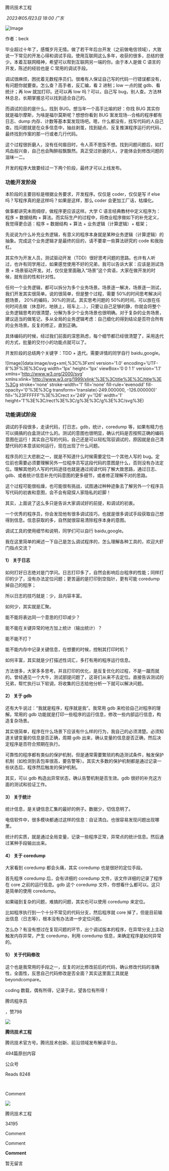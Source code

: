 
腾讯技术工程

 _2023年05月23日 18:00_ _广东_

![Image](https://mmbiz.qpic.cn/mmbiz_gif/j3gficicyOvasIjZpiaTNIPReJVWEJf7UGpmokI3LL4NbQDb8fO48fYROmYPXUhXFN8IdDqPcI1gA6OfSLsQHxB4w/640?wx_fmt=gif&tp=wxpic&wxfrom=5&wx_lazy=1)

  

作者：beck

毕业超过十年了，感慨岁月无情。做了若干年后台开发（之前做电信领域），大致说一下常见的开发心得和调试手段。使用互联网这么多年，收获的很多，总结的很少。本着互联网精神，希望可以帮到互联网另一端的你。由于本人是做 C 语言的开发，陈述的经验也是 C 常用的调试手段。

调试很麻烦，困扰着无数程序员们。很难有人保证自己写的代码一行错误都没有，有问题你就要查。怎么查？高手者，反汇编，看 2 进制；low 一点的就 gdb、看统计；再 low 就加打印。还可以再 low 吗？可以，自己写 bug，别人查。方法林林总总，长期掌握总可以找到适合自己的。

而调试的目的是什么，找到 BUG。想当年一个高手比喻的好：你找 BUG 其实你就是福尔摩斯，为啥是福尔莫斯呢？想想你看到 BUG 案发现场--合格的程序都有日志、dump 内存、计数等基本案发现场吧。嗯，什么都没有，找写代码的人自己查。找问题就是在众多信息中，抽丝剥茧，找到疑点、反复推演程序运行的代码，最终找到作案的那一行或者几行代码。

这个过程很折磨人，没有任何眉目时，令人茶不思饭不想。找到问题问题后，如打鸡血般兴奋，自己也会陶醉般飘飘然。真正受过折磨的人，才能体会到修改问题的滋味一二。

开发的程序大致要经过一下两个阶段，最终才可以上线发布。

  

### **功能开发阶段**

本阶段的主要目标是根据业务要求，开发程序。仅仅是 coder，仅仅是写 if else 吗？写程序真的是这样吗？如果是这样，那么 coder 会更加工厂话，枯燥化。

做事都讲究未雨绸缪，做程序更应该这样。大学 C 语言经典教材中定义程序为：程序 = 数据结构 + 算法。而实际生产的过程中，将商业程序做如下的补充定义，我觉得更合适：程序 = 数据结构 + 算法 + 业务逻辑（计算逻辑）+ 框架；

先说说为什么补充业务逻辑，有意义的程序本身就是某种业务逻辑（计算逻辑）的抽象。完成这个业务逻辑才是最终的目的，请不要拿一些算法研究的 code 和我抬杠。

其实作为开发人员，测试驱动开发（TDD）很好思考问题的思路。也许有人听过，也许有同学用过，如果感觉使用不好的兄弟，我可以告诉大家：应该是测试场景 + 场景驱动开发。对，仅仅是里面融入“场景”这个宾语，大家在做开发的时候，就有目的性和针对性。

任何一个业务逻辑，都可以拆分为多个业务场景。场景逐一解决，场景逐一测试，我们开发其实很简单。说的很简单，但是整个过程，需要 50%的时间思考解决问题场景， 20%的编码，30%的测试。其实思考问题的 50%的时间，可以放在任何时间去做（休息时，地铁上，班车上...），只要让自己足够的静，你就会将整个业务逻辑思考的很清楚，分解为多少个业务场景也很明确。对于复杂的业务场景，建议适当的做笔记，多从全局的业务逻辑考虑：自己细化的得到结论是否符合所有的业务场景。反复的修正，直到正确。

具体编码的时候，经过我们前面的深思熟虑，每个细节都已经很清楚了，采用迭代的方式，批量的交付小的功能点就可以了。

开发阶段的总结两个关键字：TDD + 迭代。需要详情的同学自行 baidu,google。

  

![Image](data:image/svg+xml,%3C%3Fxml version='1.0' encoding='UTF-8'%3F%3E%3Csvg width='1px' height='1px' viewBox='0 0 1 1' version='1.1' xmlns='http://www.w3.org/2000/svg' xmlns:xlink='http://www.w3.org/1999/xlink'%3E%3Ctitle%3E%3C/title%3E%3Cg stroke='none' stroke-width='1' fill='none' fill-rule='evenodd' fill-opacity='0'%3E%3Cg transform='translate(-249.000000, -126.000000)' fill='%23FFFFFF'%3E%3Crect x='249' y='126' width='1' height='1'%3E%3C/rect%3E%3C/g%3E%3C/g%3E%3C/svg%3E)

  

### **功能调试阶段**

调试的手段很多，走读代码，打日志，gdb，统计，coredump 等，如果有精力也可以搞搞的白盒测试什么的。测试的意图也很明显，确认代码是否按照正确的编码意图在运行！其实自己写的代码，自己还是可以轻松驾驭调试的，原因就是自己清楚代码的本意该如何运行，现在出现了什么问题。

程序员的三大悲剧之一，就是不知道什么时候需要定位一个其他人写的 bug。定位前也需要必须要理解另外一位程序员写这段代码的意图是什么，否则没有办法定位。理解其他的人写的代码途径也就是通过阅读代码了解大致思路，通过日志、gdb、或者统计信息补充代码意图的更多细节，或者修正理解不对的思路。

这个过程可能很枯燥，也可能很有挑战，试图通过种种迹象去了解另外一个程序员写代码的初衷和意图，会不会有窥探人家隐私的赶脚！

其实，上面说了这么多只是告诉大家调试好的前提，和调试的初衷。

一个优秀的程序员，你会发现他有很多调试技巧，也就是很多调试手段获取自己想得到信息。信息获取的多，自然就很容易清除程序本身的意图。

调试工具的使用细节和说明，同学们可以自行 baidu,google。

我在这里简单的阐述一下自己是怎么调试程序的，怎么理解各种工具的，欢迎大虾门指点交流？

#### **1）** **关于日志**

如何打好日志绝对是门学问。日志打印多了，自然会影响后台程序的性能；同样打印的少了，没有办法定位问题；更苦逼的是打印到空指针，更有可能 coredump 掉自己的程序；

所以日志的技巧就是：少，且内容丰富。

如何少，其实就是汇聚。

能不能将表达同一个意思的打印减少？

能不能在关键异常的地方加上统计（输出统计）？

能不能不打？

能不能内存中记录关键信息，在想要的时候，控制其打印时机？

如何丰富，其实就是少打描述性词汇，多打有用的程序运行信息。

方法很多，大家多多思考。并且打印的优化，是反复优化的过程，不是一蹴而就的。曾经遇见一个大牛，测试部提问题了，这哥们从来不去定位。直接告诉测试的兄弟，帮忙执行以下软调，将收集的日志给他分析一下就可以解决问题。

#### **2）** **关于 gdb**

还有大牛说过：“我就是程序，程序就是我”。我常用 gdb 来检验自己对程序的理解。常用的 gdb 功能就是打印一些程序的运行信息，修改一些内部运行信息，构造复杂场景。

其实很简单，程序在什么场景下应该有什么样的行为，我自己的必须清楚。必须知道关键变量的信息是否正确，周期 gdb 出来，确认变量的信息是否正确，然后决定程序是否符合预期在执行。

可靠性的程序都有类似的保护机制，但是通常需要繁琐的构造测试条件，触发保护机制（如检测到丢包率很高，要告警等）。其实大多数的保护机制都是通过记录一些状态后，程序然后触发的保护机制。

其实，可以 gdb 构造出异常状态，确认告警机制是否生效。gdb 很好的补充这方面的测试和验证工作。

#### **3）** **关于统计**

统计信息，是关键信息汇集的最好的例子。数据少，切信息明了。

电信软件中，很多模块都通过这样的信息：自证清白。也很容易发现问题出现哪里。

统计的实质，就是通过全局变量，记录一些程序正常，异常点的统计信息。然后通过某种手段输出出来。

#### **4）** **关于 coredump**

大家看到 coredump 都会头痛，其实 coredump 也是很好的定位手段。

首先程序 coredump 后，会有详细的 coredump 文件，该文件详细的记录了程序在 core 之前的运行信息。gdb 这个 coredump 文件，你想看什么都可以。这只是简单的使用 coredump。

如果碰到复杂的问题，难搞的问题，其实也可以使用 coredump 来定位。

比如程序执行到一个十分不常见的代码分支，然后程序就 core 掉了，但是目前输出信息（日志等），根本没有办法进一步定位问题。

怎么办？有没有想过在复现问题的环节，出个调试版本的程序，在异常分支上主动触发内存异常，产生 coredump，利用 coredump 信息，来确定程序是如何异常的。

#### **5）** **关于代码修改**

这个也是我常用的手段之一，反复的对比修改前后的代码，确认修改代码的准确性，全面性，反思自己代码修改是否全面？其实这里面工具就是 beyondcompare。

coding 数载，偶有所得，记录于此，望各位有所得！

  

  

腾讯程序员

，赞798

  

![](http://mmbiz.qpic.cn/sz_mmbiz_png/j3gficicyOvauPPfL7J2AVERiaoMJy9NBIwbJE2ZRJX7FZ2Dx7IibtTwdlqYSqTZTCsXkDS2jvNF8wWJKcibxXtOHng/300?wx_fmt=png&wxfrom=19)

**腾讯技术工程**

腾讯技术官方号。腾讯技术创新、前沿领域发布解读平台。

494篇原创内容

公众号

  

Reads 8248

​

Comment

[](javacript:;)

![](http://mmbiz.qpic.cn/sz_mmbiz_png/j3gficicyOvauPPfL7J2AVERiaoMJy9NBIwbJE2ZRJX7FZ2Dx7IibtTwdlqYSqTZTCsXkDS2jvNF8wWJKcibxXtOHng/300?wx_fmt=png&wxfrom=18)

腾讯技术工程

34195

Comment

Comment

**Comment**

暂无留言